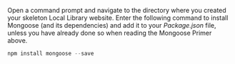 Open a command prompt and navigate to the directory where you created your skeleton Local Library website. Enter the following command to install Mongoose (and its dependencies) and add it to your *Package.json* file, unless you have already done so when reading the Mongoose Primer above.
    
```js    
npm install mongoose --save
```    
